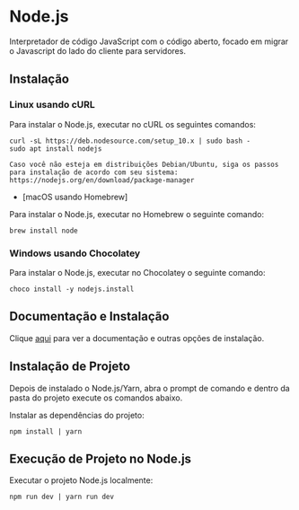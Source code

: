# Node.js

Interpretador de código JavaScript com o código aberto, focado em migrar o Javascript do lado do cliente para servidores.

## Instalação

### Linux usando cURL

Para instalar o Node.js, executar no cURL os seguintes comandos:

```
curl -sL https://deb.nodesource.com/setup_10.x | sudo bash -
sudo apt install nodejs
```

`Caso você não esteja em distribuições Debian/Ubuntu, siga os passos para instalação de acordo com seu sistema: https://nodejs.org/en/download/package-manager`

- [macOS usando Homebrew]

Para instalar o Node.js, executar no Homebrew o seguinte comando:

```
brew install node
```

### Windows usando Chocolatey

Para instalar o Node.js, executar no Chocolatey o seguinte comando:

```
choco install -y nodejs.install
```

## Documentação e Instalação

Clique [aqui](https://nodejs.org) para ver a documentação e outras opções de instalação.

## Instalação de Projeto

Depois de instalado o Node.js/Yarn, abra o prompt de comando e dentro da pasta do projeto execute os comandos abaixo.

Instalar as dependências do projeto:

```
npm install | yarn
```

## Execução de Projeto no Node.js

Executar o projeto Node.js localmente:

```
npm run dev | yarn run dev
```
